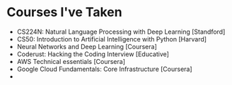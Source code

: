 # Courses I've Taken
- CS224N: Natural Language Processing with Deep Learning [Standford]
- CS50: Introduction to Artificial Intelligence with Python [Harvard]
- Neural Networks and Deep Learning [Coursera]
- Coderust: Hacking the Coding Interview [Educative]
- AWS Technical essentials [Coursera]
- Google Cloud Fundamentals: Core Infrastructure [Coursera]
- 


